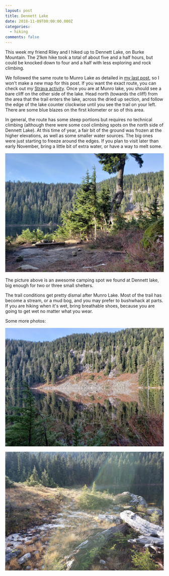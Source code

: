 ```yaml
---
layout: post
title: Dennett Lake
date: 2018-11-09T00:00:00.000Z
categories:
  - hiking
comments: false
---
```


This week my friend Riley and I hiked up to Dennett Lake, on Burke Mountain. The 21km hike took a total of about five and a half hours, but could be knocked down to four and a half with less exploring and rock climbing.

We followed the same route to Munro Lake as detailed in [my last post](/posts/2018-08/Rospe-Trail), so I won't make a new map for this post. If you want the exact route, you can check out my [Strava activity](https://www.strava.com/activities/1954090304). Once you are at Munro lake, you should see a bare cliff on the other side of the lake. Head north (towards the cliff) from the area that the trail enters the lake, across the dried up section, and follow the edge of the lake counter clockwise until you see the trail on your left. There are some blue blazes on the first kilometer or so of this area.

<!-- more -->

In general, the route has some steep portions but requires no technical climbing (although there were some cool climbing spots on the north side of Dennett Lake). At this time of year, a fair bit of the ground was frozen at the higher elevations, as well as some smaller water sources. The big ones were just starting to freeze around the edges. If you plan to visit later than early November, bring a little bit of extra water, or have a way to melt some.

![Dennett Lake](/img/dennett_lake_0.jpg)

The picture above is an awesome camping spot we found at Dennett lake, big enough for two or three small shelters.

The trail conditions get pretty dismal after Munro Lake. Most of the trail has become a stream, or a mud bog, and you may prefer to bushwhack at parts. If you are hiking when it's wet, bring breathable shoes, because you are going to get wet no matter what you wear.

Some more photos:

![Dennett Lake](/img/dennett_lake_1.jpg)

![Dennett Lake](/img/dennett_lake_2.jpg)

